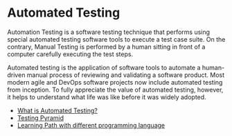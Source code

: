 # Automated Testing

Automation Testing is a software testing technique that performs using special automated testing software tools to execute a test case suite. On the contrary, Manual Testing is performed by a human sitting in front of a computer carefully executing the test steps.

Automated testing is the application of software tools to automate a human-driven manual process of reviewing and validating a software product. Most modern agile and DevOps software projects now include automated testing from inception. To fully appreciate the value of automated testing, however, it helps to understand what life was like before it was widely adopted.

- [What is Automated Testing?](https://www.atlassian.com/continuous-delivery/software-testing/automated-testing)
- [Testing Pyramid](https://www.browserstack.com/guide/testing-pyramid-for-test-automation)
- [Learning Path with different programming language](https://testautomationu.applitools.com/learningpaths.html)
